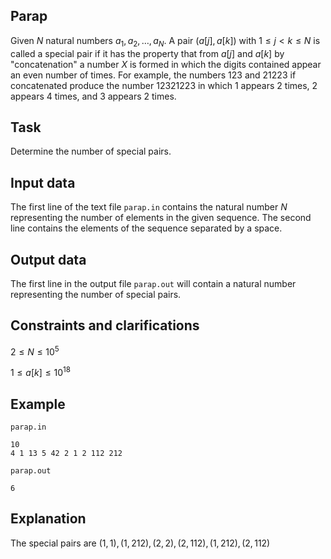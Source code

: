## Parap

Given $N$ natural numbers $a_1, a_2, \dots, a_N$. A pair $(a[j], a[k])$ with $1\leq j < k \leq N$ is called a special pair if it has the property that from $a[j]$ and $a[k]$ by "concatenation" a number $X$ is formed in which the digits contained appear an even number of times. For example, the numbers $123$ and $21223$ if concatenated produce the number $12321223$ in which $1$ appears $2$ times, $2$ appears $4$ times, and $3$ appears $2$ times.

## Task

Determine the number of special pairs.

## Input data

The first line of the text file `parap.in` contains the natural number $N$ representing the number of elements in the given sequence. The second line contains the elements of the sequence separated by a space.

## Output data

The first line in the output file `parap.out` will contain a natural number representing the number of special pairs.

## Constraints and clarifications

$2 \leq N \leq 10^5$

$1 \leq a[k] \leq 10^{18}$

## Example

`parap.in`
```
10
4 1 13 5 42 2 1 2 112 212
```

`parap.out`
```
6
```

## Explanation

The special pairs are $(1,1), (1,212), (2,2), (2,112), (1,212), (2,112)$